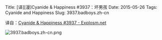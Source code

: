 Title: [译][漫]Cyanide & Happiness #3937：坏男孩
Date: 2015-05-26
Tags: Cyanide and Happiness
Slug: 3937.badboys.zh-cn

译自：[Cyanide & Happiness #3937 - Explosm.net](http://explosm.net/comics/3937/)


![3937.badboys.zh-cn.png](/static/images/comics/3937.badboys.zh-cn.png)